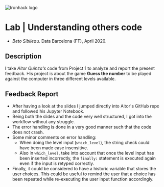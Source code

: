 ![Ironhack logo](https://i.imgur.com/1QgrNNw.png)

# Lab | Understanding others code

* *Beto Sibileau*. Data Barcelona (FT), April 2020.

## Description
I take *Aitor Quinza's* code from Project 1 to analyze and report the present feedback. His project is about the game **Guess the number** to be played against the computer in three different levels available.

## Feedback Report
* After having a look at the slides I jumped directly into Aitor's GitHub repo and followed his Jupyter Notebook.
* Being both the slides and the code very well structured, I got into the workflow without any struggle.
* The error handling is done in a very good manner such that the code does not crash.
* Some minor comments on error handling:
    * When doing the level input (`which_level`), the string check could have been made case insensitive.
    * Also in `which_level`, take into account that once the level input has been inserted incorrectly, the `finally:` statement is executed again even if the input is retyped correctly.
* Finally, it could be considered to have a historic variable that stores the user choices. This could be useful to remind the user that a choice has been repeated while re-executing the user input function accordingly.

